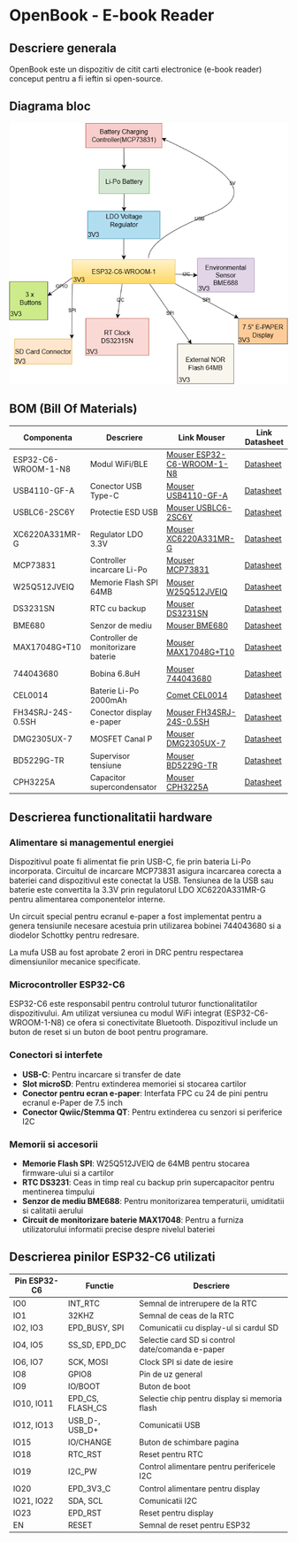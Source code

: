 # OpenBook - E-book Reader

## Descriere generala

OpenBook este un dispozitiv de citit carti electronice (e-book reader) conceput pentru a fi ieftin si open-source.

## Diagrama bloc

![Diagrama bloc](Images/block_diagram.png)

## BOM (Bill Of Materials)

| Componenta | Descriere | Link Mouser | Link Datasheet |
|------------|-----------|-------------|----------------|
| ESP32-C6-WROOM-1-N8 | Modul WiFi/BLE | [Mouser ESP32-C6-WROOM-1-N8](https://www.mouser.com/ProductDetail/Espressif-Systems/ESP32-C6-WROOM-1-N8) | [Datasheet](https://www.espressif.com/sites/default/files/documentation/esp32-c6-wroom-1_datasheet_en.pdf) |
| USB4110-GF-A | Conector USB Type-C | [Mouser USB4110-GF-A](https://www.mouser.com/ProductDetail/GCT/USB4110-GF-A) | [Datasheet](https://gct.co/files/drawings/usb4110.pdf) |
| USBLC6-2SC6Y | Protectie ESD USB | [Mouser USBLC6-2SC6Y](https://www.mouser.com/ProductDetail/STMicroelectronics/USBLC6-2SC6Y) | [Datasheet](https://www.st.com/resource/en/datasheet/usblc6-2.pdf) |
| XC6220A331MR-G | Regulator LDO 3.3V | [Mouser XC6220A331MR-G](https://www.mouser.com/ProductDetail/Torex-Semiconductor/XC6220A331MR-G) | [Datasheet](https://www.torexsemi.com/file/xc6220/XC6220.pdf) |
| MCP73831 | Controller incarcare Li-Po | [Mouser MCP73831](https://www.mouser.com/ProductDetail/Microchip-Technology/MCP73831T-2ACI-OT) | [Datasheet](https://ww1.microchip.com/downloads/en/DeviceDoc/MCP73831-Family-Data-Sheet-DS20001984H.pdf) |
| W25Q512JVEIQ | Memorie Flash SPI 64MB | [Mouser W25Q512JVEIQ](https://www.mouser.com/ProductDetail/Winbond/W25Q512JVEIQ) | [Datasheet](https://www.winbond.com/resource-files/w25q512jv_spi_revd_112320.pdf) |
| DS3231SN | RTC cu backup | [Mouser DS3231SN](https://www.mouser.com/ProductDetail/Maxim-Integrated/DS3231SN) | [Datasheet](https://datasheets.maximintegrated.com/en/ds/DS3231.pdf) |
| BME680 | Senzor de mediu | [Mouser BME680](https://ro.mouser.com/ProductDetail/Bosch-Sensortec/BME680?qs=v271MhAjFHjo0yA%2FC4OnDQ%3D%3D) | [Datasheet](https://ro.mouser.com/datasheet/2/783/BST_BME680_DS001-1509608.pdf) |
| MAX17048G+T10 | Controller de monitorizare baterie | [Mouser MAX17048G+T10](https://www.mouser.com/ProductDetail/Maxim-Integrated/MAX17048G+T10) | [Datasheet](https://datasheets.maximintegrated.com/en/ds/MAX17048-MAX17049.pdf) |
| 744043680 | Bobina 6.8uH | [Mouser 744043680](https://www.mouser.com/ProductDetail/Wurth-Elektronik/744043680) | [Datasheet](https://www.we-online.com/catalog/datasheet/744043680.pdf) |
| CEL0014 | Baterie Li-Po 2000mAh | [Comet CEL0014](https://www.comet.srl.ro/index.php?main_page=product_info&products_id=9078) | [Datasheet](https://www.tme.eu/Document/e0683d8c34e6d878124489f71bffb6ee/cel0014.pdf) |
| FH34SRJ-24S-0.5SH | Conector display e-paper | [Mouser FH34SRJ-24S-0.5SH](https://www.mouser.com/ProductDetail/Hirose-Connector/FH34SRJ-24S-05SH99) | [Datasheet](https://www.hirose.com/product/document?clcode=CL0580-1255-6-99&productname=FH34SRJ-24S-0.5SH(99)) |
| DMG2305UX-7 | MOSFET Canal P | [Mouser DMG2305UX-7](https://www.mouser.com/ProductDetail/Diodes-Incorporated/DMG2305UX-7) | [Datasheet](https://www.diodes.com/assets/Datasheets/DMG2305UX.pdf) |
| BD5229G-TR | Supervisor tensiune | [Mouser BD5229G-TR](https://www.mouser.com/ProductDetail/ROHM-Semiconductor/BD5229G-TR) | [Datasheet](https://fscdn.rohm.com/en/products/databook/datasheet/ic/power/voltage_detector/bd52xxg-e.pdf) |
| CPH3225A | Capacitor supercondensator | [Mouser CPH3225A](https://www.mouser.com/ProductDetail/Seiko-Instruments/CPH3225A) | [Datasheet](https://www.sii.co.jp/en/me/datasheets/chip-capacitor/cph3225a/) |

## Descrierea functionalitatii hardware

### Alimentare si managementul energiei

Dispozitivul poate fi alimentat fie prin USB-C, fie prin bateria Li-Po incorporata. Circuitul de incarcare MCP73831 asigura incarcarea corecta a bateriei cand dispozitivul este conectat la USB. Tensiunea de la USB sau baterie este convertita la 3.3V prin regulatorul LDO XC6220A331MR-G pentru alimentarea componentelor interne.

Un circuit special pentru ecranul e-paper a fost implementat pentru a genera tensiunile necesare acestuia prin utilizarea bobinei 744043680 si a diodelor Schottky pentru redresare.

La mufa USB au fost aprobate 2 erori in DRC pentru respectarea dimensiunilor mecanice specificate.

### Microcontroller ESP32-C6

ESP32-C6 este responsabil pentru controlul tuturor functionalitatilor dispozitivului. Am utilizat versiunea cu modul WiFi integrat (ESP32-C6-WROOM-1-N8) ce ofera si conectivitate Bluetooth. Dispozitivul include un buton de reset si un buton de boot pentru programare.

### Conectori si interfete

- **USB-C**: Pentru incarcare si transfer de date
- **Slot microSD**: Pentru extinderea memoriei si stocarea cartilor
- **Conector pentru ecran e-paper**: Interfata FPC cu 24 de pini pentru ecranul e-Paper de 7.5 inch
- **Conector Qwiic/Stemma QT**: Pentru extinderea cu senzori si periferice I2C

### Memorii si accesorii

- **Memorie Flash SPI**: W25Q512JVEIQ de 64MB pentru stocarea firmware-ului si a cartilor
- **RTC DS3231**: Ceas in timp real cu backup prin supercapacitor pentru mentinerea timpului
- **Senzor de mediu BME688**: Pentru monitorizarea temperaturii, umiditatii si calitatii aerului
- **Circuit de monitorizare baterie MAX17048**: Pentru a furniza utilizatorului informatii precise despre nivelul bateriei

## Descrierea pinilor ESP32-C6 utilizati

| Pin ESP32-C6 | Functie | Descriere |
|--------------|---------|-----------|
| IO0 | INT_RTC | Semnal de intrerupere de la RTC |
| IO1 | 32KHZ | Semnal de ceas de la RTC |
| IO2, IO3 | EPD_BUSY, SPI | Comunicatii cu display-ul si cardul SD |
| IO4, IO5 | SS_SD, EPD_DC | Selectie card SD si control date/comanda e-paper |
| IO6, IO7 | SCK, MOSI | Clock SPI si date de iesire |
| IO8 | GPIO8 | Pin de uz general |
| IO9 | IO/BOOT | Buton de boot |
| IO10, IO11 | EPD_CS, FLASH_CS | Selectie chip pentru display si memoria flash |
| IO12, IO13 | USB_D-, USB_D+ | Comunicatii USB |
| IO15 | IO/CHANGE | Buton de schimbare pagina |
| IO18 | RTC_RST | Reset pentru RTC |
| IO19 | I2C_PW | Control alimentare pentru perifericele I2C |
| IO20 | EPD_3V3_C | Control alimentare pentru display |
| IO21, IO22 | SDA, SCL | Comunicatii I2C |
| IO23 | EPD_RST | Reset pentru display |
| EN | RESET | Semnal de reset pentru ESP32 |
